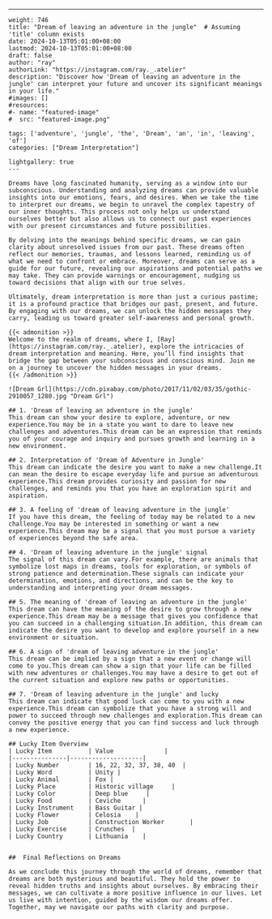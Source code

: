 ---
    weight: 746
    title: "Dream of leaving an adventure in the jungle"  # Assuming 'title' column exists
    date: 2024-10-13T05:01:00+08:00
    lastmod: 2024-10-13T05:01:00+08:00
    draft: false
    author: "ray"
    authorLink: "https://instagram.com/ray._.atelier"
    description: "Discover how 'Dream of leaving an adventure in the jungle' can interpret your future and uncover its significant meanings in your life."
    #images: []
    #resources:
    #- name: "featured-image"
    #  src: "featured-image.png"
    
    tags: ['adventure', 'jungle', 'the', 'Dream', 'an', 'in', 'leaving', 'of']
    categories: ["Dream Interpretation"]
    
    lightgallery: true
    ---
    
    Dreams have long fascinated humanity, serving as a window into our subconscious. Understanding and analyzing dreams can provide valuable insights into our emotions, fears, and desires. When we take the time to interpret our dreams, we begin to unravel the complex tapestry of our inner thoughts. This process not only helps us understand ourselves better but also allows us to connect our past experiences with our present circumstances and future possibilities.
    
    By delving into the meanings behind specific dreams, we can gain clarity about unresolved issues from our past. These dreams often reflect our memories, traumas, and lessons learned, reminding us of what we need to confront or embrace. Moreover, dreams can serve as a guide for our future, revealing our aspirations and potential paths we may take. They can provide warnings or encouragement, nudging us toward decisions that align with our true selves.
    
    Ultimately, dream interpretation is more than just a curious pastime; it is a profound practice that bridges our past, present, and future. By engaging with our dreams, we can unlock the hidden messages they carry, leading us toward greater self-awareness and personal growth.
    
    {{< admonition >}}
    Welcome to the realm of dreams, where I, [Ray](https://instagram.com/ray._.atelier), explore the intricacies of dream interpretation and meaning. Here, you’ll find insights that bridge the gap between your subconscious and conscious mind. Join me on a journey to uncover the hidden messages in your dreams.
    {{< /admonition >}}
    
    ![Dream Grl](https://cdn.pixabay.com/photo/2017/11/02/03/35/gothic-2910057_1280.jpg "Dream Grl")
    
    ## 1. 'Dream of leaving an adventure in the jungle'
    This dream can show your desire to explore, adventure, or new experience.You may be in a state you want to dare to leave new challenges and adventures.This dream can be an expression that reminds you of your courage and inquiry and pursues growth and learning in a new environment.
    
    ## 2. Interpretation of 'Dream of Adventure in Jungle'
    This dream can indicate the desire you want to make a new challenge.It can mean the desire to escape everyday life and pursue an adventurous experience.This dream provides curiosity and passion for new challenges, and reminds you that you have an exploration spirit and aspiration.
    
    ## 3. A feeling of 'dream of leaving adventure in the jungle'
    If you have this dream, the feeling of today may be related to a new challenge.You may be interested in something or want a new experience.This dream may be a signal that you must pursue a variety of experiences beyond the safe area.
    
    ## 4. 'Dream of leaving adventure in the jungle' signal
    The signal of this dream can vary.For example, there are animals that symbolize lost maps in dreams, tools for exploration, or symbols of strong patience and determination.These signals can indicate your determination, emotions, and directions, and can be the key to understanding and interpreting your dream messages.
    
    ## 5. The meaning of 'dream of leaving an adventure in the jungle'
    This dream can have the meaning of the desire to grow through a new experience.This dream may be a message that gives you confidence that you can succeed in a challenging situation.In addition, this dream can indicate the desire you want to develop and explore yourself in a new environment or situation.
    
    ## 6. A sign of 'dream of leaving adventure in the jungle'
    This dream can be implied by a sign that a new event or change will come to you.This dream can show a sign that your life can be filled with new adventures or challenges.You may have a desire to get out of the current situation and explore new paths or opportunities.
    
    ## 7. 'Dream of leaving adventure in the jungle' and lucky
    This dream can indicate that good luck can come to you with a new experience.This dream can symbolize that you have a strong will and power to succeed through new challenges and exploration.This dream can convey the positive energy that you can find success and luck through a new experience.
    
    ## Lucky Item Overview
    | Lucky Item          | Value              |
    |---------------|--------------------|
    | Lucky Number        | 16, 22, 32, 37, 38, 40  |
    | Lucky Word          | Unity |
    | Lucky Animal        | Fox |
    | Lucky Place         | Historic village     |
    | Lucky Color         | Deep blue     |
    | Lucky Food          | Ceviche      |
    | Lucky Instrument    | Bass Guitar |
    | Lucky Flower        | Celosia    |
    | Lucky Job           | Construction Worker       |
    | Lucky Exercise      | Crunches  |
    | Lucky Country       | Lithuania    |
    
    
    ##  Final Reflections on Dreams
    
    As we conclude this journey through the world of dreams, remember that dreams are both mysterious and beautiful. They hold the power to reveal hidden truths and insights about ourselves. By embracing their messages, we can cultivate a more positive influence in our lives. Let us live with intention, guided by the wisdom our dreams offer. Together, may we navigate our paths with clarity and purpose.
    